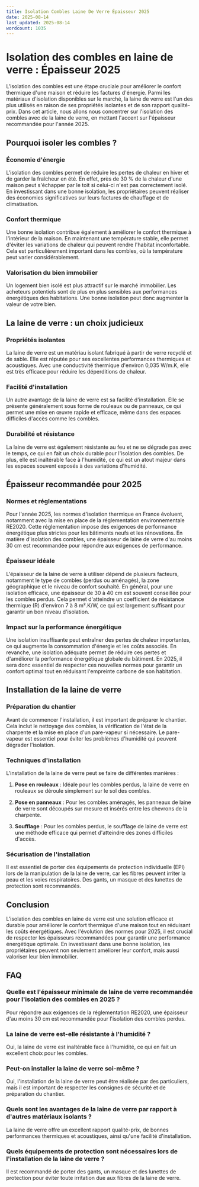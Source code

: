 ```yaml
---
title: Isolation Combles Laine De Verre Épaisseur 2025
date: 2025-08-14
last_updated: 2025-08-14
wordcount: 1035
---
```


# Isolation des combles en laine de verre : Épaisseur 2025

L'isolation des combles est une étape cruciale pour améliorer le confort thermique d'une maison et réduire les factures d'énergie. Parmi les matériaux d'isolation disponibles sur le marché, la laine de verre est l'un des plus utilisés en raison de ses propriétés isolantes et de son rapport qualité-prix. Dans cet article, nous allons nous concentrer sur l'isolation des combles avec de la laine de verre, en mettant l'accent sur l'épaisseur recommandée pour l'année 2025.

## Pourquoi isoler les combles ?

### Économie d'énergie

L'isolation des combles permet de réduire les pertes de chaleur en hiver et de garder la fraîcheur en été. En effet, près de 30 % de la chaleur d'une maison peut s'échapper par le toit si celui-ci n'est pas correctement isolé. En investissant dans une bonne isolation, les propriétaires peuvent réaliser des économies significatives sur leurs factures de chauffage et de climatisation.

### Confort thermique

Une bonne isolation contribue également à améliorer le confort thermique à l'intérieur de la maison. En maintenant une température stable, elle permet d'éviter les variations de chaleur qui peuvent rendre l'habitat inconfortable. Cela est particulièrement important dans les combles, où la température peut varier considérablement.

### Valorisation du bien immobilier

Un logement bien isolé est plus attractif sur le marché immobilier. Les acheteurs potentiels sont de plus en plus sensibles aux performances énergétiques des habitations. Une bonne isolation peut donc augmenter la valeur de votre bien.

## La laine de verre : un choix judicieux

### Propriétés isolantes

La laine de verre est un matériau isolant fabriqué à partir de verre recyclé et de sable. Elle est réputée pour ses excellentes performances thermiques et acoustiques. Avec une conductivité thermique d'environ 0,035 W/m.K, elle est très efficace pour réduire les déperditions de chaleur.

### Facilité d'installation

Un autre avantage de la laine de verre est sa facilité d'installation. Elle se présente généralement sous forme de rouleaux ou de panneaux, ce qui permet une mise en œuvre rapide et efficace, même dans des espaces difficiles d'accès comme les combles.

### Durabilité et résistance

La laine de verre est également résistante au feu et ne se dégrade pas avec le temps, ce qui en fait un choix durable pour l'isolation des combles. De plus, elle est inaltérable face à l'humidité, ce qui est un atout majeur dans les espaces souvent exposés à des variations d'humidité.

## Épaisseur recommandée pour 2025

### Normes et réglementations

Pour l'année 2025, les normes d'isolation thermique en France évoluent, notamment avec la mise en place de la réglementation environnementale RE2020. Cette réglementation impose des exigences de performance énergétique plus strictes pour les bâtiments neufs et les rénovations. En matière d'isolation des combles, une épaisseur de laine de verre d'au moins 30 cm est recommandée pour répondre aux exigences de performance.

### Épaisseur idéale

L'épaisseur de la laine de verre à utiliser dépend de plusieurs facteurs, notamment le type de combles (perdus ou aménagés), la zone géographique et le niveau de confort souhaité. En général, pour une isolation efficace, une épaisseur de 30 à 40 cm est souvent conseillée pour les combles perdus. Cela permet d'atteindre un coefficient de résistance thermique (R) d'environ 7 à 8 m².K/W, ce qui est largement suffisant pour garantir un bon niveau d'isolation.

### Impact sur la performance énergétique

Une isolation insuffisante peut entraîner des pertes de chaleur importantes, ce qui augmente la consommation d'énergie et les coûts associés. En revanche, une isolation adéquate permet de réduire ces pertes et d'améliorer la performance énergétique globale du bâtiment. En 2025, il sera donc essentiel de respecter ces nouvelles normes pour garantir un confort optimal tout en réduisant l'empreinte carbone de son habitation.

## Installation de la laine de verre

### Préparation du chantier

Avant de commencer l'installation, il est important de préparer le chantier. Cela inclut le nettoyage des combles, la vérification de l'état de la charpente et la mise en place d'un pare-vapeur si nécessaire. Le pare-vapeur est essentiel pour éviter les problèmes d'humidité qui peuvent dégrader l'isolation.

### Techniques d'installation

L'installation de la laine de verre peut se faire de différentes manières :

1. **Pose en rouleaux** : Idéale pour les combles perdus, la laine de verre en rouleaux se déroule simplement sur le sol des combles.
   
2. **Pose en panneaux** : Pour les combles aménagés, les panneaux de laine de verre sont découpés sur mesure et insérés entre les chevrons de la charpente.

3. **Soufflage** : Pour les combles perdus, le soufflage de laine de verre est une méthode efficace qui permet d'atteindre des zones difficiles d'accès.

### Sécurisation de l'installation

Il est essentiel de porter des équipements de protection individuelle (EPI) lors de la manipulation de la laine de verre, car les fibres peuvent irriter la peau et les voies respiratoires. Des gants, un masque et des lunettes de protection sont recommandés.

## Conclusion

L'isolation des combles en laine de verre est une solution efficace et durable pour améliorer le confort thermique d'une maison tout en réduisant les coûts énergétiques. Avec l'évolution des normes pour 2025, il est crucial de respecter les épaisseurs recommandées pour garantir une performance énergétique optimale. En investissant dans une bonne isolation, les propriétaires peuvent non seulement améliorer leur confort, mais aussi valoriser leur bien immobilier.

## FAQ

### Quelle est l'épaisseur minimale de laine de verre recommandée pour l'isolation des combles en 2025 ?

Pour répondre aux exigences de la réglementation RE2020, une épaisseur d'au moins 30 cm est recommandée pour l'isolation des combles perdus.

### La laine de verre est-elle résistante à l'humidité ?

Oui, la laine de verre est inaltérable face à l'humidité, ce qui en fait un excellent choix pour les combles.

### Peut-on installer la laine de verre soi-même ?

Oui, l'installation de la laine de verre peut être réalisée par des particuliers, mais il est important de respecter les consignes de sécurité et de préparation du chantier.

### Quels sont les avantages de la laine de verre par rapport à d'autres matériaux isolants ?

La laine de verre offre un excellent rapport qualité-prix, de bonnes performances thermiques et acoustiques, ainsi qu'une facilité d'installation.

### Quels équipements de protection sont nécessaires lors de l'installation de la laine de verre ?

Il est recommandé de porter des gants, un masque et des lunettes de protection pour éviter toute irritation due aux fibres de la laine de verre.